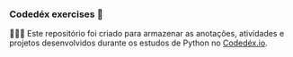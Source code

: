 ### Codedéx exercises 🐍

👨🏽‍💻 Este repositório foi criado para armazenar as anotações, atividades e projetos desenvolvidos durante os estudos de Python no [Codedéx.io](https://codedex.io).
